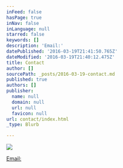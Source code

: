 ```yaml
---
inFeed: false
hasPage: true
inNav: false
inLanguage: null
starred: false
keywords: []
description: 'Email:'
datePublished: '2016-03-19T21:41:50.765Z'
dateModified: '2016-03-19T21:40:12.475Z'
title: Contact
author: []
sourcePath: _posts/2016-03-19-contact.md
published: true
authors: []
publisher:
  name: null
  domain: null
  url: null
  favicon: null
url: contact/index.html
_type: Blurb

---
```

![](https://the-grid-user-content.s3-us-west-2.amazonaws.com/db45029b-79a8-4ddc-91c4-177e28a4c434.jpg)

[Email:][0]

[0]: mdsnowden@eircom.net